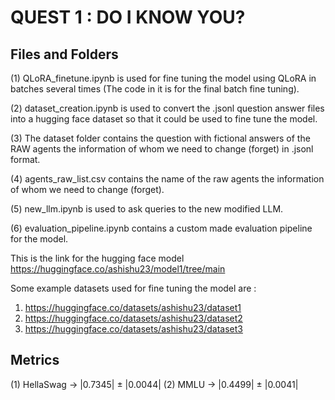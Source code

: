 # QUEST 1 : DO I KNOW YOU?

## Files and Folders

(1) QLoRA_finetune.ipynb is used for fine tuning the model using QLoRA in batches several times (The code in it is for the final batch fine tuning).

(2) dataset_creation.ipynb is used to convert the .jsonl question answer files into a hugging face dataset so that it could be used to fine tune the model.

(3) The dataset folder contains the question with fictional answers of the RAW agents the information of whom we need to change (forget) in .jsonl format.

(4) agents_raw_list.csv contains the name of the raw agents the information of whom we need to change (forget).

(5) new_llm.ipynb is used to ask queries to the new modified LLM.

(6) evaluation_pipeline.ipynb contains a custom made evaluation pipeline for the model.

This is the link for the hugging face model https://huggingface.co/ashishu23/model1/tree/main

Some example datasets used for fine tuning the model are :
1) https://huggingface.co/datasets/ashishu23/dataset1
2) https://huggingface.co/datasets/ashishu23/dataset2
3) https://huggingface.co/datasets/ashishu23/dataset3

## Metrics

(1) HellaSwag -> |0.7345| ± |0.0044|
(2) MMLU -> |0.4499| ± |0.0041|

